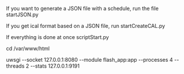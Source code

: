 If you want to generate a JSON file with a schedule, run the file startJSON.py

If you get ical format based on a JSON file, run startCreateCAL.py

If everything is done at once scriptStart.py

cd /var/www/html

uwsgi --socket 127.0.0.1:8080 --module flash_app:app --processes 4 --threads 2 --stats 127.0.0.1:9191
